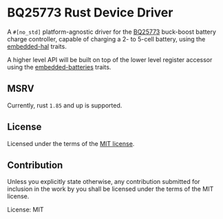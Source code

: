 # BQ25773 Rust Device Driver

A `#[no_std]` platform-agnostic driver for the [BQ25773](https://www.ti.com/lit/ds/symlink/bq25773.pdf) buck-boost battery charge controller, capable of charging a 2- to 5-cell battery, using the [embedded-hal](https://docs.rs/embedded-hal) traits.

A higher level API will be built on top of the lower level register accessor using the [embedded-batteries](https://github.com/OpenDevicePartnership/embedded-batteries) traits.


## MSRV

Currently, rust `1.85` and up is supported.

## License

Licensed under the terms of the [MIT license](http://opensource.org/licenses/MIT).

## Contribution

Unless you explicitly state otherwise, any contribution submitted for
inclusion in the work by you shall be licensed under the terms of the
MIT license.

License: MIT

